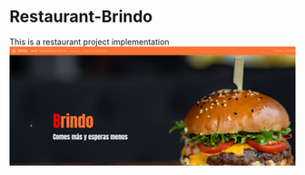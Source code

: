 # Restaurant-Brindo
This is a restaurant project implementation
<img src="Screenshot.png" alt="Italian Trulli">
